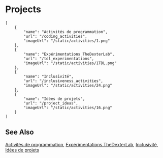 # Projects

```codecard
[
    {
        "name": "Activités de programmation",
        "url": "/coding_activities",
        "imageUrl": "/static/activities/1.png"
    },
    {
        "name": "Expérimentations TheDexterLab",
        "url": "/tdl_experimentations",
        "imageUrl": "/static/activities/1TDL.png"
    },
    {
        "name": "Inclusivité",
        "url": "/inclusiveness_activities",
        "imageUrl": "/static/activities/24.png"
    },
    {
        "name": "Idées de projets",
        "url": "/project_ideas",
        "imageUrl": "/static/activities/16.png"
    }
]
```

## See Also

[Activités de programmation](/coding_activities),
[Expérimentations TheDexterLab](/tdl_experimentations),
[Inclusivité](/inclusiveness_activities),
[Idées de projets](/project_ideas)

